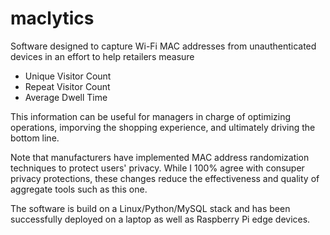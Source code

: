 # maclytics

Software designed to capture Wi-Fi MAC addresses from unauthenticated devices in an effort to help retailers measure
* Unique Visitor Count
* Repeat Visitor Count
* Average Dwell Time

This information can be useful for managers in charge of optimizing operations, imporving the shopping experience, and 
ultimately driving the bottom line.

Note that manufacturers have implemented MAC address randomization techniques to protect users' privacy.  While I 100% agree
with consuper privacy protections, these changes reduce the effectiveness and quality of aggregate tools such as this one.

The software is build on a Linux/Python/MySQL stack and has been successfully deployed on a laptop as well as Raspberry Pi 
edge devices.

